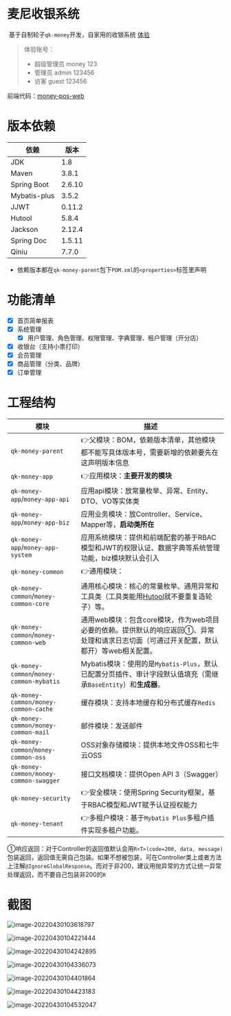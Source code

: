# 麦尼收银系统

​	基于自制轮子`qk-money`开发，自家用的收银系统 [体验](http://175.178.102.32/money-pos-demo?tenant=M)

> 体验账号：
>
> - 超级管理员 money 123
> - 管理员 admin 123456
> - 访客 guest 123456

前端代码：[money-pos-web](https://github.com/ycf1998/money-pos-web)

# 版本依赖

| 依赖         | 版本   |
| ------------ | ------ |
| JDK          | 1.8    |
| Maven        | 3.8.1  |
| Spring Boot  | 2.6.10 |
| Mybatis-plus | 3.5.2  |
| JJWT         | 0.11.2 |
| Hutool       | 5.8.4  |
| Jackson      | 2.12.4 |
| Spring Doc   | 1.5.11 |
| Qiniu        | 7.7.0  |

- 依赖版本都在`qk-money-parent`包下`POM.xml`的`<properties>`标签里声明

# 功能清单

- [x] 首页简单报表
- [x] 系统管理
  - [x] 用户管理、角色管理、权限管理、字典管理、租户管理（开分店）

- [x] 收银台（支持小票打印）
- [x] 会员管理
- [x] 商品管理（分类、品牌）
- [x] 订单管理

# 工程结构

| 模块                                     | 描述                                                         |
| ---------------------------------------- | ------------------------------------------------------------ |
| `qk-money-parent`                        | 👉父模块：BOM，依赖版本清单，其他模块都不能写具体版本号，需要新增的依赖要先在这声明版本信息 |
| `qk-money-app`                           | 👉应用模块：**主要开发的模块**                                |
| `qk-money-app`/`money-app-api`           | 应用api模块：放常量枚举、异常、Entity、DTO、VO等实体类       |
| `qk-money-app`/`money-app-biz`           | 应用业务模块：放Controller、Service、Mapper等，**启动类所在** |
| `qk-money-app`/`money-app-system`        | 应用系统模块：提供和前端配套的基于RBAC模型和JWT的权限认证、数据字典等系统管理功能，biz模块默认会引入 |
| `qk-money-common`                        | 👉通用模块：                                                  |
| `qk-money-common`/`money-common-core`    | 通用核心模块：核心的常量枚举、通用异常和工具类（工具类能用[Hutool](https://www.hutool.cn/docs/#/)就不要重复造轮子）等。 |
| `qk-money-common`/`money-common-web`     | 通用web模块：包含core模块，作为web项目必要的依赖。提供默认的响应返回①、异常处理和请求日志切面（可通过开关配置，默认都开）等web相关配置。 |
| `qk-money-common`/`money-common-mybatis` | Mybatis模块：使用的是`Mybatis-Plus`，默认已配置分页插件、审计字段默认值填充（需继承`BaseEntity`）和**生成器**。 |
| `qk-money-common/money-common-cache`     | 缓存模块：支持本地缓存和分布式缓存`Redis`                    |
| `qk-money-common/money-common-mail`      | 邮件模块：发送邮件                                           |
| `qk-money-common`/`money-common-oss`     | OSS对象存储模块：提供本地文件OSS和七牛云OSS                  |
| `qk-money-common/money-common-swagger`   | 接口文档模块：提供Open API 3（Swagger）                      |
| `qk-money-security`                      | 👉安全模块：使用Spring Security框架，基于RBAC模型和JWT赋予认证授权能力 |
| `qk-money-tenant`                        | 👉多租户模块：基于`Mybatis Plus`多租户插件实现多租户功能。    |

①响应返回：对于Controller的返回值默认会用`R<T>(code=200, data, message)`包装返回，返回值无需自己包装。如果不想被包装，可在Controller类上或者方法上注解`@IgnoreGlobalResponse`。而对于非200，建议用抛异常的方式让统一异常处理返回，而不要自己包装非200的`R`

# 截图

![image-20220430103618797](README.assets/image-20220430103618797.png)

![image-20220430104221444](README.assets/image-20220430104221444.png)

![image-20220430104242895](README.assets/image-20220430104242895.png)

![image-20220430104336073](README.assets/image-20220430104336073.png)

![image-20220430104401864](README.assets/image-20220430104401864.png)

![image-20220430104423183](README.assets/image-20220430104423183.png)

![image-20220430104532047](README.assets/image-20220430104532047.png)
